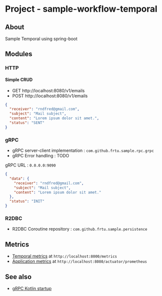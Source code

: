 # Project - sample-workflow-temporal

## About

Sample Temporal using spring-boot

## Modules

### HTTP

#### Simple CRUD

* GET http://localhost:8080/v1/emails
* POST http://localhost:8080/v1/emails
```json
{
  "receiver": "rndfred@gmail.com",
  "subject": "Mail subject",
  "content": "Lorem ipsum dolor sit amet.",
  "status": "SENT"
}
```

### gRPC

* gRPC server-client implementation : ```com.github.frtu.sample.rpc.grpc```
* gRPC Error handling : TODO

gRPC URL : `0.0.0.0:9090`

```json
{
  "data": {
    "receiver": "rndfred@gmail.com",
    "subject": "Mail subject",
    "content": "Lorem ipsum dolor sit amet."
  },
  "status": "INIT"
}
```

### R2DBC

* R2DBC Coroutine repository : ```com.github.frtu.sample.persistence```

## Metrics

* [Temporal metrics](http://localhost:8000/metrics) at `http://localhost:8000/metrics`
* [Application metrics](http://localhost:8080/actuator/prometheus) at `http://localhost:8080/actuator/prometheus`

## See also

* [gRPC Kotlin startup](https://grpc.io/docs/languages/kotlin/)
